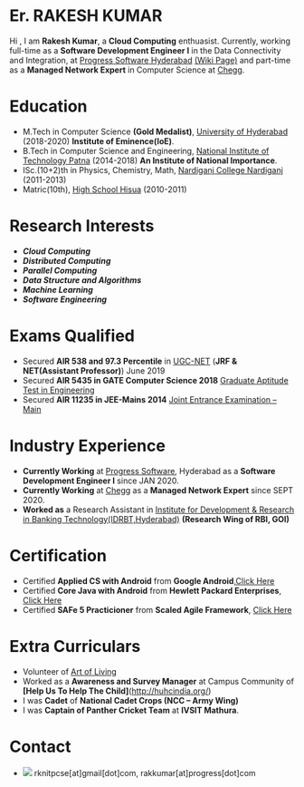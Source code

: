 # Er. RAKESH KUMAR
Hi , I am **Rakesh Kumar**, a **Cloud Computing** enthuasist. Currently, working full-time as a **Software Development Engineer I** in the Data Connectivity and Integration, at [Progress Software Hyderabad](https://www.progress.com/) [(Wiki Page)](https://en.wikipedia.org/wiki/Progress_Software) and part-time as a **Managed Network Expert** in Computer Science at [Chegg](https://www.chegg.com/).

# Education
* M.Tech in Computer Science **(Gold Medalist)**, [University of Hyderabad](https://uohyd.ac.in) (2018-2020) **Institute of Eminence(IoE)**.
* B.Tech in Computer Science and Engineering, [National Institute of Technology Patna](http://www.nitp.ac.in/php/home.php) (2014-2018) **An Institute of National Importance**.
* ISc.(10+2)th in Physics, Chemistry, Math, [Nardiganj College Nardiganj](http://www.nardiganjcollege.com/) (2011-2013)
* Matric(10th), [High School Hisua]() (2010-2011)  

# Research Interests
* _**Cloud Computing**_
* _**Distributed Computing**_
* _**Parallel Computing**_
* _**Data Structure and Algorithms**_
* _**Machine Learning**_
* _**Software Engineering**_

# Exams Qualified
* Secured **AIR 538 and 97.3 Percentile** in [UGC-NET](https://ugcnet.nta.nic.in/) (**JRF & NET(Assistant Professor)**) June 2019  
* Secured **AIR 5435 in GATE Computer Science 2018** [Graduate Aptitude Test in Engineering](http://www.gate.iitm.ac.in/)
* Secured **AIR 11235 in JEE-Mains 2014** [Joint Entrance Examination – Main](https://jeemain.nta.nic.in/)

# Industry Experience
* **Currently Working** at [Progress Software](https://www.progress.com/), Hyderabad as a **Software Development Engineer I** since JAN 2020.
* **Currently Working** at [Chegg](https://www.chegg.com/) as a **Managed Network Expert** since SEPT 2020.
* **Worked as** a Research Assistant in [Institute for Development & Research in Banking Technology(IDRBT,Hyderabad)](http://www.idrbt.ac.in) **(Research Wing of RBI, GOI)**

# Certification
* Certified **Applied CS with Android** from **Google Android**,[Click Here](https://drive.google.com/open?id=0B7XXZv3OfgOyYzJhdy1VZnFIMnc)
* Certified **Core Java with Android** from **Hewlett Packard Enterprises**, [Click Here](https://drive.google.com/open?id=1Voe04ipSCLJZaiCAIif6tbQP1PuiK6Sv)
* Certified **SAFe 5 Practicioner** from **Scaled Agile Framework**, [Click Here](https://www.scaledagileframework.com/)

# Extra Curriculars
* Volunteer of [Art of Living](https://www.artofliving.org/in-en)
* Worked as a **Awareness and Survey Manager** at Campus Community of **[Help Us To Help The Child]**(http://huhcindia.org/)
* I was **Cadet** of **National Cadet Crops (NCC – Army Wing)**
* I was **Captain of Panther Cricket Team** at **IVSIT Mathura**.

# Contact
* ![](https://img.icons8.com/clouds/1x/email.png) rknitpcse[at]gmail[dot]com, rakkumar[at]progress[dot]com
